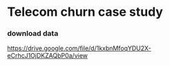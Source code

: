 # Telecom churn case study

### download data
https://drive.google.com/file/d/1kxbnMfoqYDU2X-eCrhcJ1OjDKZAQbP0a/view
